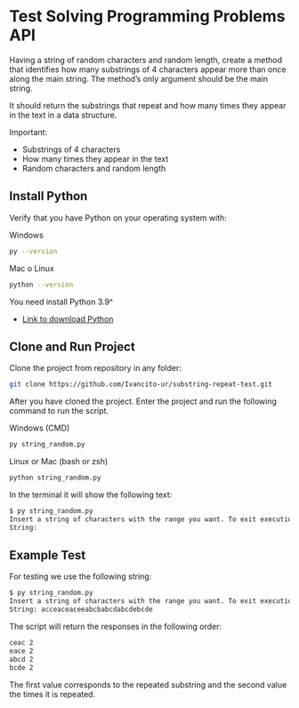 
# Test Solving Programming Problems API

Having a string of random characters and random length, create a method that identifies how many substrings of 4 characters appear more than once along the main string. The method’s only argument should be the main string.

It should return the substrings that repeat and how many times they appear in the text in a data structure.

Important:
- Substrings of 4 characters
- How many times they appear in the text
- Random characters and random length
## Install Python
Verify that you have Python on your operating system with:

Windows
```bash
py --version
```

Mac o Linux
```bash
python --version
```


You need install Python 3.9^

- [Link to download Python](https://www.python.org/downloads/)


## Clone and Run Project

Clone the project from repository in any folder:

```bash
git clone https://github.com/Ivancito-ur/substring-repeat-test.git
```

After you have cloned the project. Enter the project and run the following command to run the script.


Windows (CMD)
```bash
py string_random.py 
```

Linux or Mac (bash or zsh)
```bash
python string_random.py 
```

In the terminal it will show the following text:
```bash
$ py string_random.py 
Insert a string of characters with the range you want. To exit execution CTRL+BREAK
String: 
```



## Example Test

For testing we use the following string:

```bash
$ py string_random.py 
Insert a string of characters with the range you want. To exit execution CTRL+BREAK
String: acceaceaceeabcbabcdabcdebcde
```


The script will return the responses in the following order:


```bash
ceac 2
eace 2
abcd 2
bcde 2
```


The first value corresponds to the repeated substring and the second value the times it is repeated.
